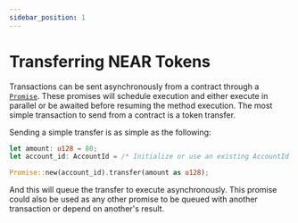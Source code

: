 ```yaml
---
sidebar_position: 1
---
```


# Transferring NEAR Tokens

Transactions can be sent asynchronously from a contract through a [`Promise`](https://docs.rs/near-sdk/latest/near_sdk/struct.Promise.html). These promises will schedule execution and either execute in parallel or be awaited before resuming the method execution. The most simple transaction to send from a contract is a token transfer.

Sending a simple transfer is as simple as the following:

```rust
let amount: u128 = 80;
let account_id: AccountId = /* Initialize or use an existing AccountId */;

Promise::new(account_id).transfer(amount as u128);
```

And this will queue the transfer to execute asynchronously. This promise could also be used as any other promise to be queued with another transaction or depend on another's result.
